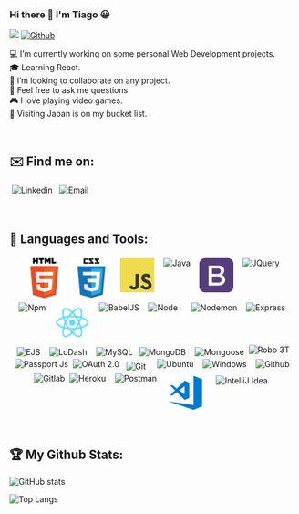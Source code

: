 ### Hi there 👋 I'm Tiago 😀

![](https://visitor-badge.laobi.icu/badge?page_id=KyoukanPT.KyoukanPT) [![Github](https://img.shields.io/github/followers/KyoukanPT?label=Follow&style=social)](https://github.com/KyoukanPT)

💻 I’m currently working on some personal Web Development projects.<br>
🎓 Learning React.<br>
🤝 I’m looking to collaborate on any project.<br>
💬 Feel free to ask me questions.<br>
🎮 I love playing video games.<br>
🗾 Visiting Japan is on my bucket list. 

<br />

## ✉️ Find me on:

 <a href="https://www.linkedin.com/in/tiagohenriquesilva/" target="_blank" rel="noopener noreferrer"> <img src="https://image.flaticon.com/icons/png/512/174/174857.png" alt="Linkedin" height="51" style="vertical-align:top; margin:4px;"></a>
 <a href="mailto: tiagohenrique_1988@hotmail.com" target="_blank" rel="noopener noreferrer"> <img src="https://i.ibb.co/47KFrZH/outlook-removebg-preview.png" alt="Email" height="60" style="vertical-align:top; margin:4px;"></a>


<br />

## 🧰 Languages and Tools:
<p align="center">
<img src="https://raw.githubusercontent.com/github/explore/80688e429a7d4ef2fca1e82350fe8e3517d3494d/topics/html/html.png" alt="HTML" height="70" style="vertical-align:top; margin:4px">
<img src="https://raw.githubusercontent.com/github/explore/80688e429a7d4ef2fca1e82350fe8e3517d3494d/topics/css/css.png" alt="CSS" height="70" style="vertical-align:top; margin:4px">&nbsp;
<img src="https://raw.githubusercontent.com/github/explore/80688e429a7d4ef2fca1e82350fe8e3517d3494d/topics/javascript/javascript.png" alt="Javascript" height="60" width="60" style="vertical-align:top; margin:4px">&nbsp; 
<img src="https://images.vexels.com/media/users/3/166401/isolated/preview/b82aa7ac3f736dd78570dd3fa3fa9e24-java-programming-language-icon-by-vexels.png" alt="Java" height="70" style="vertical-align:top; margin:4px">&nbsp;
<img src="https://raw.githubusercontent.com/github/explore/80688e429a7d4ef2fca1e82350fe8e3517d3494d/topics/bootstrap/bootstrap.png" alt="Bootstrap" height="60" width="60" style="vertical-align:top; margin:4px">&nbsp;
<img src="https://cdn.iconscout.com/icon/free/png-512/jquery-10-1175155.png" alt="JQuery" height="70" style="vertical-align:top; margin:4px">&nbsp; 
<img src="https://img.icons8.com/color/452/npm.png" alt="Npm" height="70" width="100" style="vertical-align:top; margin:4px">
<img src="https://raw.githubusercontent.com/github/explore/80688e429a7d4ef2fca1e82350fe8e3517d3494d/topics/react/react.png" alt="React" height="70" style="vertical-align:top; margin:4px">
<img src="https://user-images.githubusercontent.com/56288/58110630-8a3c1080-7bb5-11e9-8f16-afa391dc4223.jpg" alt="BabelJS" height="70" style="vertical-align:top; margin:4px">&nbsp; 
<img src="https://cdn.freebiesupply.com/logos/large/2x/nodejs-1-logo-png-transparent.png" alt="Node" height="70" style="vertical-align:top; margin:4px">&nbsp; &nbsp;
<img src="https://cdn.iconscout.com/icon/free/png-256/nodemon-226039.png" alt="Nodemon" height="60" width="60" style="vertical-align:top; margin:4px">&nbsp; 
<img src="https://i.ibb.co/74ZtDSX/express-removebg-preview.png" alt="Express" height="60" width="130" style="vertical-align:top; margin:4px">&nbsp;  
<img src="https://kubik-rubik.de/images/joomla-extensions/ejs-logo-b300.png" alt="EJS" height="50" width="90" style="vertical-align:top; margin:4px">&nbsp; 
<img src="https://cdn.iconscout.com/icon/free/png-256/lodash-283360.png" alt="LoDash" height="60" style="vertical-align:top; margin:4px">&nbsp;
<img src="https://cdn.app.compendium.com/uploads/user/e7c690e8-6ff9-102a-ac6d-e4aebca50425/ee090372-8a63-44d7-b163-306184b9d293/File/cde43891991f76a5e7df17ac6d373aff/mysql_logo_png_transparent.png" alt="MySQL" height="70" style="vertical-align:top; margin:4px">
<img src="https://img.icons8.com/color/452/mongodb.png" alt="MongoDB" height="70" style="vertical-align:top; margin:4px">&nbsp;
<img src="https://i.ibb.co/WDChqGM/Screenshot-2-removebg-preview.png" alt="Mongoose" height="50" width="140" style="vertical-align:top; margin:4px">
<img src="https://i.ibb.co/fvpBRHP/robo3-T-icon.png" alt="Robo 3T" height="70" style="vertical-align:top;">&nbsp;
<img src="https://leolanchas.com/wp-content/uploads/2013/07/0d184ee3-fd8d-4b94-acf4-b4e686e57375.png" alt="Passport Js" height="70" style="vertical-align:top;">&nbsp;
<img src="https://upload.wikimedia.org/wikipedia/commons/thumb/d/d2/Oauth_logo.svg/1200px-Oauth_logo.svg.png" alt="OAuth 2.0" height="70" style="vertical-align:top;">&nbsp;
<img src="https://i.pinimg.com/originals/6b/a5/e8/6ba5e8c2a205b64cbfdf5b25bd9e4c22.png" alt="Git" height="80" width="80" style="vertical-align:top; margin:4px">&nbsp; &nbsp;
<img src="https://www.unixmen.com/wp-content/uploads/2014/03/ubuntu-logo.png" alt="Ubuntu" height="60" style="vertical-align:top;">&nbsp; &nbsp;
<img src="https://seeklogo.com/images/W/windows-10-icon-logo-5BC5C69712-seeklogo.com.png" alt="Windows" height="60" style="vertical-align:top;">&nbsp; &nbsp;
<img src="https://i.ibb.co/WWKrXww/github-removebg-preview.png" alt="Github" height="70" style="vertical-align:top;">&nbsp;
<img src="https://i.ibb.co/kKQnPPb/gitlab-removebg-preview.png" alt="Gitlab" height="70" style="vertical-align:top;">&nbsp;
<img src="https://i.ibb.co/ZdnKgWM/heroku-removebg-preview.png" alt="Heroku" height="60" style="vertical-align:top;">&nbsp; &nbsp;
 <img src="https://user-images.githubusercontent.com/7853266/44114706-9c72dd08-9fd1-11e8-8d9d-6d9d651c75ad.png" alt="Postman" height="65" style="vertical-align:top;">&nbsp; &nbsp;
<img src="https://raw.githubusercontent.com/github/explore/80688e429a7d4ef2fca1e82350fe8e3517d3494d/topics/visual-studio-code/visual-studio-code.png" alt="VS Code" height="60" width="60" style="vertical-align:top; margin:4px">&nbsp; &nbsp;
<img src="https://camo.githubusercontent.com/042d62bcea43528c29c61659fc61de87e320a368926ac7bf7d6689feb009291d/68747470733a2f2f63646e2e737667706f726e2e636f6d2f6c6f676f732f696e74656c6c696a2d696465612e737667" alt="IntelliJ Idea" height="60" width="60" style="vertical-align:top; margin:4px">&nbsp; 
</p>

<br />

## 🏆 My Github Stats:

![GitHub stats](https://github-readme-stats.vercel.app/api?username=KyoukanPT&show_icons=true&theme=tokyonight)

![Top Langs](https://github-readme-stats.vercel.app/api/top-langs/?username=KyoukanPT&theme=tokyonight)
